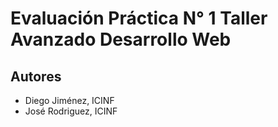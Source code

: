 # Evaluación Práctica N° 1 Taller Avanzado Desarrollo Web

## Autores
* Diego Jiménez, ICINF
* José Rodriguez, ICINF



